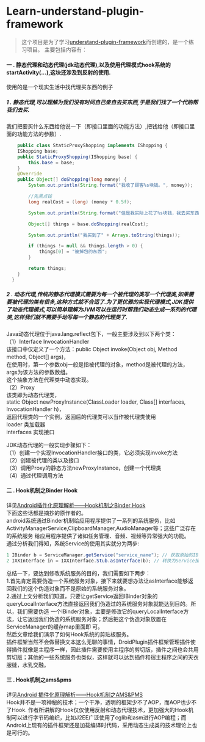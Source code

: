# Learn-understand-plugin-framework
>这个项目是为了学习[understand-plugin-framework](https://github.com/tiann/understand-plugin-framework)而创建的，是一个练习项目。
主要包括内容有：
#### 一 . 静态代理和动态代理(jdk动态代理),以及使用代理模式hook系统的startActivity(...),这块还涉及到反射的使用.<br>
使用的是一个现实生活中找代理买东西的例子<br>
##### 1 . 静态代理,可以理解为我们没有时间自己亲自去买东西,于是我们找了一个代购帮我们去买.
 我们把要买什么东西给他说一下（即接口里面的功能方法）,把钱给他（即接口里面的功能方法的参数）.<br>
``` java   
    public class StaticProxyShopping implements IShopping {
    IShopping base;
    public StaticProxyShopping(IShopping base) {
        this.base = base;
    }
    @Override
    public Object[] doShopping(long money) {
        System.out.println(String.format("我收了顾客%s块钱。", money));

        //先黑点钱
        long realCost = (long) (money * 0.5f);

        System.out.println(String.format("但是我实际上花了%s块钱，我去买东西了。", realCost));

        Object[] things = base.doShopping(realCost);

        System.out.println("我买到了" + Arrays.toString(things));

        if (things != null && things.length > 0) {
            things[0] = "被掉包的东西";
        }

        return things;
    }
  }
``` 
##### 2 . 动态代理,传统的静态代理模式需要为每一个被代理的类写一个代理类,如果需要被代理的类有很多,这种方式就不合适了.为了更优雅的实现代理模式,JDK提供了动态代理模式,可以简单理解为JVM可以在运行时帮我们动态生成一系列的代理类,这样我们就不需要手动写每一个静态的代理类了.
 Java动态代理位于java.lang.reflect包下，一般主要涉及到以下两个类：<br>
 （1）Interface InvocationHandler<br>
 该接口中仅定义了一个方法：public Object invoke(Object obj, Method method, Object[] args)，<br>
 在使用时，第一个参数obj一般是指被代理的对象，method是被代理的方法，args为该方法的参数数组。<br>
 这个抽象方法在代理类中动态实现。<br>
 （2）Proxy<br>
 该类即为动态代理类，<br>
 static Object newProxyInstance(ClassLoader loader, Class[] interfaces, InvocationHandler h)，<br>
 返回代理类的一个实例，返回后的代理类可以当作被代理类使用<br>
 loader 类加载器<br>
 interfaces 实现接口<br>
 <p>
 JDK动态代理的一般实现步骤如下：<br>
（1）创建一个实现InvocationHandler接口的类，它必须实现invoke方法<br>
（2）创建被代理的类以及接口<br>
（3）调用Proxy的静态方法newProxyInstance，创建一个代理类<br>
（4）通过代理调用方法<br>
 
#### 二 . Hook机制之Binder Hook
详见[Android插件化原理解析——Hook机制之Binder Hook](http://weishu.me/2016/02/16/understand-plugin-framework-binder-hook/)<br>
下面这些话都是摘抄的原作者的。<br>
android系统通过Binder机制给应用程序提供了一系列的系统服务，比如ActivityManagerService,ClipboardManager,AudioManager等；这些广泛存在的系统服务
给应用程序提供了诸如任务管理、音频、视频等异常强大的功能。<br>
通过分析我们得知，系统Service的使用其实就分为两步:<br>
``` java
1 IBinder b = ServiceManager.getService("service_name"); // 获取原始的IBinder对象
2 IXXInterface in = IXXInterface.Stub.asInterface(b); // 转换为Service接口
```
总结一下，要达到修改系统服务的目的，我们需要如下两步：<br>
 1.首先肯定需要伪造一个系统服务对象，接下来就要想办法让asInterface能够返回我们的这个伪造对象而不是原始的系统服务对象。<br>
 2.通过上文分析我们知道，只要让getService返回IBinder对象的queryLocalInterface方法直接返回我们伪造过的系统服务对象就能达到目的。所以，我们需要伪造    一个IBinder对象，主要是修改它的queryLocalInterface方法，让它返回我们伪造的系统服务对象；然后把这个伪造对象放置在ServiceManager的缓存map里面即    可。<br>
然后文章给我们演示了如何Hook系统的剪贴板服务。<br>
插件框架当然不会做替换文本这么无聊的事情，DroidPlugin插件框架管理插件使得插件就像是主程序一样，因此插件需要使用主程序的剪切版，插件之间也会共用剪切版；其他的一些系统服务也类似，这样就可以达到插件和宿主程序之间的天衣服缝，水乳交融。 

#### 三 . Hook机制之ams&pms
详见[Android 插件化原理解析——Hook机制之AMS&PMS](http://weishu.me/2016/03/07/understand-plugin-framework-ams-pms-hook/)<br>
Hook并不是一项神秘的技术；一个干净，透明的框架少不了AOP，而AOP也少不了Hook.
作者所讲解的Hook仅仅使用反射和动态代理技术，更加强大的Hook机制可以进行字节码编织，比如J2EE广泛使用了cglib和asm进行AOP编程；而Android上现有的插件框架还是加载编译时代码，采用动态生成类的技术理论上也是可行的。
 
 
 
